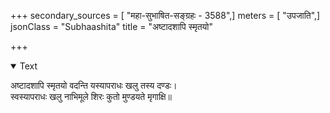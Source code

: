 +++
secondary_sources = [ "महा-सुभाषित-सङ्ग्रहः - 3588",]
meters = [ "उपजाति",]
jsonClass = "Subhaashita"
title = "अष्टादशापि स्मृतयो"

+++

<details open><summary>Text</summary>

अष्टादशापि स्मृतयो वदन्ति यस्यापराधः खलु तस्य दण्डः।  
स्वस्यापराधः खलु नाभिमूले शिरः कुतो मुण्डयते मृगाक्षि॥
</details>
